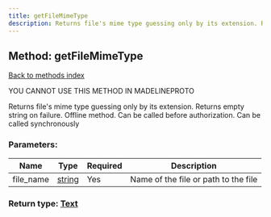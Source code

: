 ```yaml
---
title: getFileMimeType
description: Returns file's mime type guessing only by its extension. Returns empty string on failure. Offline method. Can be called before authorization. Can be called synchronously
---
```

## Method: getFileMimeType  
[Back to methods index](index.md)


YOU CANNOT USE THIS METHOD IN MADELINEPROTO


Returns file's mime type guessing only by its extension. Returns empty string on failure. Offline method. Can be called before authorization. Can be called synchronously

### Parameters:

| Name     |    Type       | Required | Description |
|----------|---------------|----------|-------------|
|file\_name|[string](../types/string.md) | Yes|Name of the file or path to the file|


### Return type: [Text](../types/Text.md)

